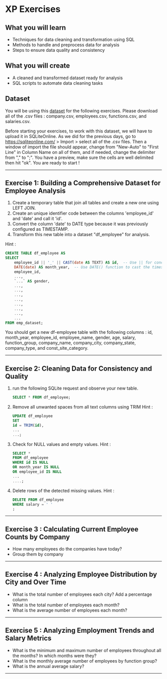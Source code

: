 # XP Exercises 

## What you will learn
- Techniques for data cleaning and transformation using SQL
- Methods to handle and preprocess data for analysis
- Steps to ensure data quality and consistency

## What you will create
- A cleaned and transformed dataset ready for analysis
- SQL scripts to automate data cleaning tasks

## Dataset
You will be using this [dataset](https://github.com/danmarques-dt/SQL_data_cleaning_and_analysis_employees/blob/main/companies.csv) for the following exercises. Please download all of the .csv files : company.csv, employees.csv, functions.csv, and salaries.csv.

Before starting your exercises, to work with this dataset, we will have to upload it in SQLiteOnline. As we did for the previous days, go to https://sqliteonline.com/ > Import > select all of the .csv files. Then a window of import the file should appear, change from "New-Auto" to "First Line" in Column Name on all of them, and if needed, change the delimiter from "," to ";". You have a preview, make sure the cells are well delimited then hit "ok".
You are ready to start !

---

## Exercise 1: Building a Comprehensive Dataset for Employee Analysis

1. Create a temporary table that join all tables and create a new one using LEFT JOIN.
2. Create an unique identifier code between the columns 'employee_id' and 'date' and call it 'id'.
3. Convert the column 'date' to DATE type because it was previously configured as TIMESTAMP.
4. Transform this new table into a dataset "df_employee" for analysis.

Hint : 
```sql
CREATE TABLE df_employee AS
SELECT 
    employee_id || '_' || CAST(date AS TEXT) AS id,  -- Use || for concatenation and CAST date to TEXT
    DATE(date) AS month_year,  -- Use DATE() function to cast the timestamp to a DATE format
    employee_id, 
    ..., 
    `...` AS gender,  
    ...,
    ...,
    ..., 
    ..., 
    ..., 
    ..., 
    ..., 
    ...
FROM emp_dataset;
```

You should get a new df-employee table with the following columns : id, month_year, employee_id, employee_name, gender, age, salary, function_group, company_name, company_city, company_state, company_type, and const_site_category. 

---

## Exercise 2: Cleaning Data for Consistency and Quality

1. run the following SQLite request and observe your new table.
   ```sql
   SELECT * FROM df_employee;
   ```
2. Remove all unwanted spaces from all text columns using TRIM
   Hint :
   ```sql
   UPDATE df_employee
   SET
   id = TRIM(id),
   ...
   ...;
   ```
   
3. Check for NULL values and empty values.
   Hint :
   ```sql
   SELECT *
   FROM df_employee
   WHERE id IS NULL
   OR month_year IS NULL
   OR employee_id IS NULL
   ...
   ....;
   ```

4. Delete rows of the detected missing values.
   Hint :
   ```sql
   DELETE FROM df_employee
   WHERE salary = ' '
   ;


---

## Exercise 3 : Calculating Current Employee Counts by Company

- How many employees do the companies have today?
- Group them by company
     
---

## Exercise 4 : Analyzing Employee Distribution by City and Over Time

- What is the total number of employees each city? Add a percentage column
- What is the total number of employees each month?
- What is the average number of employees each month?

---

## Exercise 5 : Analyzing Employment Trends and Salary Metrics

- What is the minimum and maximum number of employees throughout all the months? In which months were they?
- What is the monthly average number of employees by function group?
- What is the annual average salary?


---

